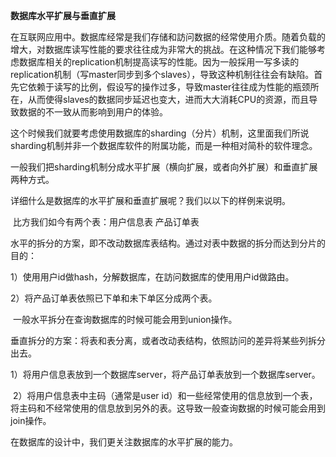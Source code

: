 **数据库水平扩展与垂直扩展**

​          在互联网应用中。数据库经常是我们存储和訪问数据的经常使用介质。随着负载的增大，对数据库读写性能的要求往往成为非常大的挑战。在这种情况下我们能够考虑数据库相关的replication机制提高读写的性能。因为一般採用一写多读的replication机制（写master同步到多个slaves），导致这种机制往往会有缺陷。首先它依赖于读写的比例，假设写的操作过多，导致master往往成为性能的瓶颈所在，从而使得slaves的数据同步延迟也变大，进而大大消耗CPU的资源，而且导致数据的不一致从而影响到用户的体验。

​       这个时候我们就要考虑使用数据库的sharding（分片）机制，这里面我们所说sharding机制并非一个数据库软件的附属功能，而是一种相对简朴的软件理念。

一般我们把sharding机制分成水平扩展（横向扩展，或者向外扩展）和垂直扩展两种方式。

详细什么是数据库的水平扩展和垂直扩展呢？我们以以下的样例来说明。

​       比方我们如今有两个表：用户信息表 产品订单表

​       水平的拆分的方案，即不改动数据库表结构。通过对表中数据的拆分而达到分片的目的：

1）使用用户id做hash，分解数据库，在訪问数据库的使用用户id做路由。

2）将产品订单表依照已下单和未下单区分成两个表。

​       一般水平拆分在查询数据库的时候可能会用到union操作。

垂直拆分的方案：将表和表分离，或者改动表结构，依照訪问的差异将某些列拆分出去。

​         1）将用户信息表放到一个数据库server，将产品订单表放到一个数据库server。

​         2）将用户信息表中主码（通常是user id）和一些经常使用的信息放到一个表，将主码和不经常使用的信息放到另外的表。这导致一般查询数据的时候可能会用到join操作。

在数据库的设计中，我们更关注数据库的水平扩展的能力。

